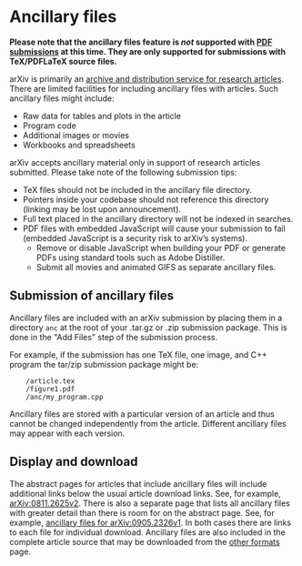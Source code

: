 Ancillary files
===============

**Please note that the ancillary
files feature is *not* supported with [PDF submissions](submit_pdf.md) at this
time. They are only supported for submissions with TeX/PDFLaTeX source files.**


arXiv is primarily an [archive and distribution service for research
articles](../about/index.md). There are limited facilities for including ancillary
files with articles. Such ancillary
files might include:

-   Raw data for tables and plots in the article
-   Program code
-   Additional images or movies
-   Workbooks and spreadsheets

arXiv accepts ancillary material only in support of research articles
submitted. Please take note of the following submission tips:
 
- TeX files should not be included in the ancillary file directory. 
- Pointers inside your codebase should not reference this directory (linking may be lost upon announcement). 
- Full text placed in the ancillary directory will not be indexed in searches.
- PDF files with embedded JavaScript will cause your submission to fail (embedded JavaScript is a security risk to arXiv’s systems).
    - Remove or disable JavaScript when building your PDF or generate PDFs using standard tools such as Adobe Distiller.
    - Submit all movies and animated GIFS as separate ancillary files. 


Submission of ancillary files
-----------------------------

Ancillary files are included with an arXiv submission by placing them in
a directory `anc` at the root of your .tar.gz or .zip submission package.
This is done in the "Add Files" step of the submission process.

For example, if
the submission has one TeX file, one image, and C++ program the tar/zip
submission package might be:
```
    /article.tex
    /figure1.pdf
    /anc/my_program.cpp
```
Ancillary files are stored with a particular version of an article and
thus cannot be changed independently from the article. Different
ancillary files may appear with each version.

Display and download
--------------------

The abstract pages for articles that include ancillary files will
include additional links below the usual article download links. See,
for example, [arXiv:0811.2625v2](https://arxiv.org/abs/0811.2625v2). There is also a
separate page that lists all ancillary files with greater detail than
there is room for on the abstract page. See, for example, [ancillary
files for arXiv:0905.2326v1](ancillary_files.md). In both cases there
are links to each file for individual download. Ancillary files are also
included in the complete article source that may be downloaded from the
[other formats](https://arxiv.org/format/0905.2326v1) page.
